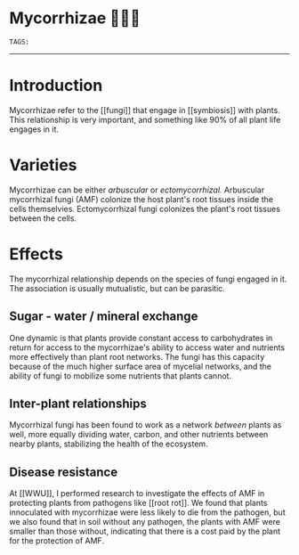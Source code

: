 # Mycorrhizae 🌱🤝🍄
`TAGS:` 

---
# Introduction
Mycorrhizae refer to the [[fungi]] that engage in [[symbiosis]] with plants. This relationship is very important, and something like 90% of all plant life engages in it. 

# Varieties
Mycorrhizae can be either *arbuscular* or *ectomycorrhizal.* Arbuscular mycorrhizal fungi (AMF) colonize the host plant's root tissues inside the cells themselvies. Ectomycorrhizal fungi colonizes the plant's root tissues between the cells. 

# Effects
The mycorrhizal relationship depends on the species of fungi engaged in it. The association is usually mutualistic, but can be parasitic. 

## Sugar - water / mineral exchange
One dynamic is that plants provide constant access to carbohydrates in return for access to the mycorrhizae's ability to access water and nutrients more effectively than plant root networks. The fungi has this capacity because of the much higher surface area of mycelial networks, and the ability of fungi to mobilize some nutrients that plants cannot. 

## Inter-plant relationships
Mycorrhizal fungi has been found to work as a network *between* plants as well, more equally dividing water, carbon, and other nutrients between nearby plants, stabilizing the health of the ecosystem. 

## Disease resistance
At [[WWU]], I performed research to investigate the effects of AMF in protecting plants from pathogens like [[root rot]]. We found that plants innoculated with mycorrhizae were less likely to die from the pathogen, but we also found that in soil without any pathogen, the plants with AMF were smaller than those without, indicating that there is a cost paid by the plant for the protection of AMF. 